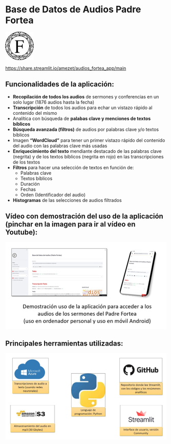 # Base de Datos de Audios Padre Fortea

![](logo_Fortea.jpg)

https://share.streamlit.io/amezet/audios_fortea_app/main

## Funcionalidades de la aplicación:
- **Recopilación de todos los audios** de sermones y conferencias en un solo lugar (1876 audios hasta la fecha)
- **Transcripción** de todos los audios para echar un vistazo rápido al contenido del mismo
- Analítica con búsqueda de **palabas clave y menciones de textos bíblicos**
- **Búsqueda avanzada (filtros)** de audios por palabras clave y/o textos bíblicos
- Imagen **“WordCloud”** para tener un primer vistazo rápido del contenido del audio con las palabras clave más usadas
- **Enriquecimiento del texto** mendiante destacado de las palabras clave (negrita) y de los textos bíblicos (negrita en rojo) en las transcripciones de los textos
- **Filtros** para hacer una selección de textos en función de:
  - Palabras clave
  - Textos bíblicos
  - Duración
  - Fechas
  - Orden (Identificador del audio)
- **Histogramas** de las selecciones de audios filtrados

## Vídeo con demostración del uso de la aplicación (pinchar en la imagen para ir al vídeo en Youtube):

[![](Miniatura_Demo_App.jpg)](https://www.youtube.com/watch?v=_6ZdeeouQ_0)

## Principales herramientas utilizadas:

![](Tecnologias_aplicadas.jpg)
